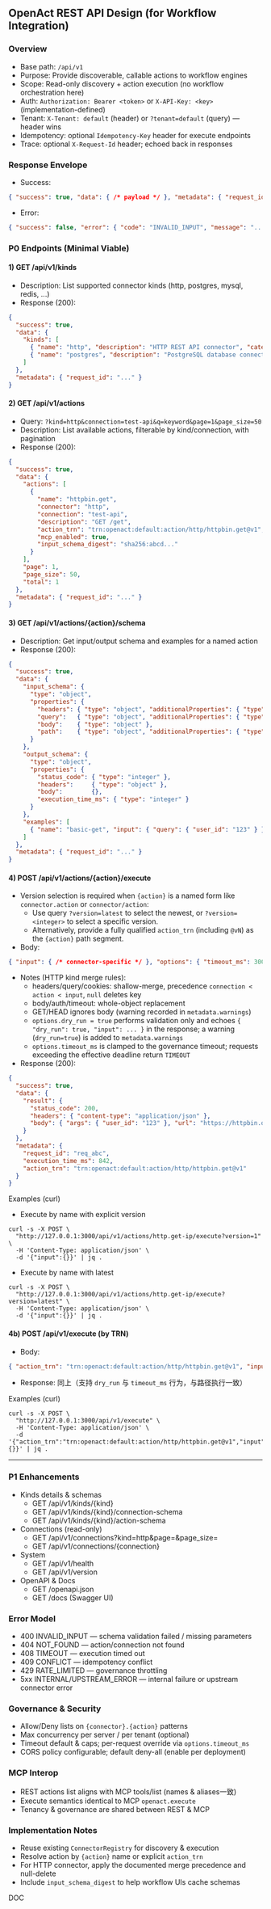 ## OpenAct REST API Design (for Workflow Integration)

### Overview
- Base path: `/api/v1`
- Purpose: Provide discoverable, callable actions to workflow engines
- Scope: Read-only discovery + action execution (no workflow orchestration here)
- Auth: `Authorization: Bearer <token>` or `X-API-Key: <key>` (implementation-defined)
- Tenant: `X-Tenant: default` (header) or `?tenant=default` (query) — header wins
- Idempotency: optional `Idempotency-Key` header for execute endpoints
- Trace: optional `X-Request-Id` header; echoed back in responses

### Response Envelope
- Success:
```json
{ "success": true, "data": { /* payload */ }, "metadata": { "request_id": "...", "execution_time_ms": 123 } }
```
- Error:
```json
{ "success": false, "error": { "code": "INVALID_INPUT", "message": "...", "details": { } }, "metadata": { "request_id": "..." } }
```

### P0 Endpoints (Minimal Viable)

#### 1) GET /api/v1/kinds
- Description: List supported connector kinds (http, postgres, mysql, redis, ...)
- Response (200):
```json
{
  "success": true,
  "data": {
    "kinds": [
      { "name": "http", "description": "HTTP REST API connector", "category": "web" },
      { "name": "postgres", "description": "PostgreSQL database connector", "category": "database" }
    ]
  },
  "metadata": { "request_id": "..." }
}
```

#### 2) GET /api/v1/actions
- Query: `?kind=http&connection=test-api&q=keyword&page=1&page_size=50`
- Description: List available actions, filterable by kind/connection, with pagination
- Response (200):
```json
{
  "success": true,
  "data": {
    "actions": [
      {
        "name": "httpbin.get",
        "connector": "http",
        "connection": "test-api",
        "description": "GET /get",
        "action_trn": "trn:openact:default:action/http/httpbin.get@v1",
        "mcp_enabled": true,
        "input_schema_digest": "sha256:abcd..."
      }
    ],
    "page": 1,
    "page_size": 50,
    "total": 1
  },
  "metadata": { "request_id": "..." }
}
```

#### 3) GET /api/v1/actions/{action}/schema
- Description: Get input/output schema and examples for a named action
- Response (200):
```json
{
  "success": true,
  "data": {
    "input_schema": {
      "type": "object",
      "properties": {
        "headers": { "type": "object", "additionalProperties": { "type": "string" } },
        "query":   { "type": "object", "additionalProperties": { "type": "string" } },
        "body":    { "type": "object" },
        "path":    { "type": "object", "additionalProperties": { "type": "string" } }
      }
    },
    "output_schema": {
      "type": "object",
      "properties": {
        "status_code": { "type": "integer" },
        "headers":     { "type": "object" },
        "body":        {},
        "execution_time_ms": { "type": "integer" }
      }
    },
    "examples": [
      { "name": "basic-get", "input": { "query": { "user_id": "123" } } }
    ]
  },
  "metadata": { "request_id": "..." }
}
```

#### 4) POST /api/v1/actions/{action}/execute
- Version selection is required when `{action}` is a named form like `connector.action` or `connector/action`:
  - Use query `?version=latest` to select the newest, or `?version=<integer>` to select a specific version.
  - Alternatively, provide a fully qualified `action_trn` (including `@vN`) as the `{action}` path segment.
- Body:
```json
{ "input": { /* connector-specific */ }, "options": { "timeout_ms": 30000, "dry_run": false } }
```
- Notes (HTTP kind merge rules):
  - headers/query/cookies: shallow-merge, precedence `connection < action < input`, `null` deletes key
  - body/auth/timeout: whole-object replacement
  - GET/HEAD ignores body (warning recorded in `metadata.warnings`)
  - `options.dry_run = true` performs validation only and echoes `{ "dry_run": true, "input": ... }` in the response; a warning (`dry_run=true`) is added to `metadata.warnings`
  - `options.timeout_ms` is clamped to the governance timeout; requests exceeding the effective deadline return `TIMEOUT`
- Response (200):
```json
{
  "success": true,
  "data": {
    "result": {
      "status_code": 200,
      "headers": { "content-type": "application/json" },
      "body": { "args": { "user_id": "123" }, "url": "https://httpbin.org/get?user_id=123" }
    }
  },
  "metadata": {
    "request_id": "req_abc",
    "execution_time_ms": 842,
    "action_trn": "trn:openact:default:action/http/httpbin.get@v1"
  }
}
```

Examples (curl)

- Execute by name with explicit version
```
curl -s -X POST \
  "http://127.0.0.1:3000/api/v1/actions/http.get-ip/execute?version=1" \
  -H 'Content-Type: application/json' \
  -d '{"input":{}}' | jq .
```

- Execute by name with latest
```
curl -s -X POST \
  "http://127.0.0.1:3000/api/v1/actions/http.get-ip/execute?version=latest" \
  -H 'Content-Type: application/json' \
  -d '{"input":{}}' | jq .
```

#### 4b) POST /api/v1/execute (by TRN)
- Body:
```json
{ "action_trn": "trn:openact:default:action/http/httpbin.get@v1", "input": {}, "options": { } }
```
- Response: 同上（支持 `dry_run` 与 `timeout_ms` 行为，与路径执行一致）

Examples (curl)
```
curl -s -X POST \
  "http://127.0.0.1:3000/api/v1/execute" \
  -H 'Content-Type: application/json' \
  -d '{"action_trn":"trn:openact:default:action/http/httpbin.get@v1","input":{}}' | jq .
```

---

### P1 Enhancements
- Kinds details & schemas
  - GET /api/v1/kinds/{kind}
  - GET /api/v1/kinds/{kind}/connection-schema
  - GET /api/v1/kinds/{kind}/action-schema
- Connections (read-only)
  - GET /api/v1/connections?kind=http&page=&page_size=
  - GET /api/v1/connections/{connection}
- System
  - GET /api/v1/health
  - GET /api/v1/version
- OpenAPI & Docs
  - GET /openapi.json
  - GET /docs (Swagger UI)

### Error Model
- 400 INVALID_INPUT — schema validation failed / missing parameters
- 404 NOT_FOUND — action/connection not found
- 408 TIMEOUT — execution timed out
- 409 CONFLICT — idempotency conflict
- 429 RATE_LIMITED — governance throttling
- 5xx INTERNAL/UPSTREAM_ERROR — internal failure or upstream connector error

### Governance & Security
- Allow/Deny lists on `{connector}.{action}` patterns
- Max concurrency per server / per tenant (optional)
- Timeout default & caps; per-request override via `options.timeout_ms`
- CORS policy configurable; default deny-all (enable per deployment)

### MCP Interop
- REST actions list aligns with MCP tools/list (names & aliases一致)
- Execute semantics identical to MCP `openact.execute`
- Tenancy & governance are shared between REST & MCP

### Implementation Notes
- Reuse existing `ConnectorRegistry` for discovery & execution
- Resolve action by `{action}` name or explicit `action_trn`
- For HTTP connector, apply the documented merge precedence and null-delete
- Include `input_schema_digest` to help workflow UIs cache schemas

DOC
